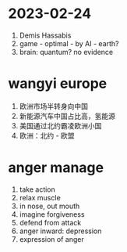 # 2023-02-24
1. Demis Hassabis
2. game - optimal - by AI - earth?
3. brain: quantum? no evidence


# wangyi europe
1. 欧洲市场半转身向中国
2. 新能源汽车中国占比高，氢能源
3. 美国通过北约霸凌欧洲小国
4. 欧洲：北约 - 欧盟

# anger manage
1. take action
2. relax muscle
3. in nose, out mouth
4. imagine forgiveness
5. defend from attack
6. anger inward: depression
7. expression of anger
